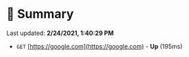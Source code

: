 # 📖 Summary
Last updated: **2/24/2021, 1:40:29 PM**

- `GET` [https://google.com](https://google.com) - **Up** (195ms)
